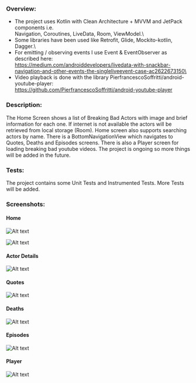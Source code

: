 ### Overview:

- The project uses Kotlin with Clean Architecture + MVVM and JetPack components i.e.\
Navigation, Coroutines, LiveData, Room, ViewModel.\
- Some libraries have been used like Retrofit, Glide, Mockito-kotlin, Dagger.\
- For emitting / observing events I use Event & EventObserver as described here:\
https://medium.com/androiddevelopers/livedata-with-snackbar-navigation-and-other-events-the-singleliveevent-case-ac2622673150\ 
- Video playback is done with the library PierfrancescoSoffritti/android-youtube-player:\
https://github.com/PierfrancescoSoffritti/android-youtube-player

### Description:

The Home Screen shows a list of Breaking Bad Actors with image and brief information for each one. 
If internet is not available the actors will be retrieved from local storage (Room). Home screen 
also supports searching actors by name. There is a BottomNavigationView which navigates to Quotes, 
Deaths and Episodes screens. There is also a Player screen for loading breaking bad youtube videos.
The project is ongoing so more things will be added in the future.  

### Tests:

The project contains some Unit Tests and Instrumented Tests. 
More Tests will be added. 

### Screenshots:

#### Home
![Alt text](screenshots/home_all.png?raw=true "app screenshot")

![Alt text](screenshots/home_filter_by_name.png?raw=true "app screenshot")

#### Actor Details
![Alt text](screenshots/actor_detail_1.png?raw=true "app screenshot")

#### Quotes
![Alt text](screenshots/quotes.png?raw=true "app screenshot")

#### Deaths
![Alt text](screenshots/deaths.png?raw=true "app screenshot")

#### Episodes
![Alt text](screenshots/episodes.png?raw=true "app screenshot")

#### Player
![Alt text](screenshots/player.png?raw=true "app screenshot")
